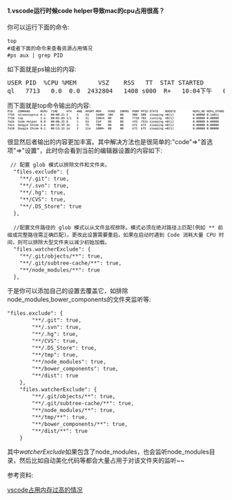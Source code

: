 #### 1.vscode运行时候code helper导致mac的cpu占用很高？
你可以运行下面的命令:
```shell
top
#或者下面的命令来查看资源占用情况
#ps aux | grep PID
```
如下面就是ps输出的内容:
<pre>
USER PID  %CPU %MEM      VSZ    RSS   TT  STAT STARTED      TIME COMMAND
ql   7713   0.0  0.0  2432804   1408 s000  R+   10:04下午   0:00.00 grep PID
</pre>

而下面就是top命令输出的内容:
![](./img/top.png)

很显然后者输出的内容更加丰富。其中解决方法也是很简单的:"code"=>"首选项"=>"设置"，此时你会看到当前的编辑器设置的内容如下:
```text
 // 配置 glob 模式以排除文件和文件夹。
  "files.exclude": {
    "**/.git": true,
    "**/.svn": true,
    "**/.hg": true,
    "**/CVS": true,
    "**/.DS_Store": true
  },

  //配置文件路径的 glob 模式以从文件监视排除。模式必须在绝对路径上匹配(例如 ** 前缀或完整路径需正确匹配)。更改此设置需要重启。如果在启动时遇到 Code 消耗大量 CPU 时间，则可以排除大型文件夹以减少初始加载。
  "files.watcherExclude": {
    "**/.git/objects/**": true,
    "**/.git/subtree-cache/**": true,
    "**/node_modules/**": true
  },
```
于是你可以添加自己的设置去覆盖它，如排除node_modules,bower_components的文件夹监听等:
```text
"files.exclude": {
        "**/.git": true,
        "**/.svn": true,
        "**/.hg": true,
        "**/CVS": true,
        "**/.DS_Store": true,
        "**/tmp": true,
        "**/node_modules": true,
        "**/bower_components": true,
        "**/dist": true
    },
    "files.watcherExclude": {
        "**/.git/objects/**": true,
        "**/.git/subtree-cache/**": true,
        "**/node_modules/**": true,
        "**/tmp/**": true,
        "**/bower_components/**": true,
        "**/dist/**": true
    }
```
其中*watcherExclude*如果包含了node_modules，也会监听node_modules目录，然后比如自动美化代码等都会大量占用于对该文件夹的监听~~



参考资料:

[vscode占用内存过高的情况](https://github.com/Microsoft/vscode/issues/11963)
